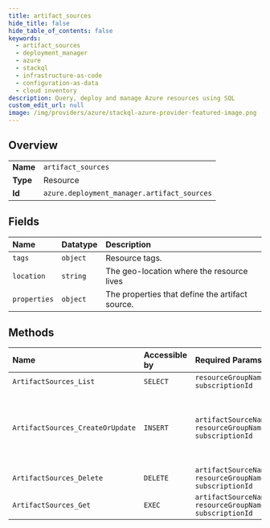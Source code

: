 ```yaml
---
title: artifact_sources
hide_title: false
hide_table_of_contents: false
keywords:
  - artifact_sources
  - deployment_manager
  - azure    
  - stackql
  - infrastructure-as-code
  - configuration-as-data
  - cloud inventory
description: Query, deploy and manage Azure resources using SQL
custom_edit_url: null
image: /img/providers/azure/stackql-azure-provider-featured-image.png
---
```

  
    

## Overview
<table><tbody>
<tr><td><b>Name</b></td><td><code>artifact_sources</code></td></tr>
<tr><td><b>Type</b></td><td>Resource</td></tr>
<tr><td><b>Id</b></td><td><code>azure.deployment_manager.artifact_sources</code></td></tr>
</tbody></table>

## Fields
| Name | Datatype | Description |
|:-----|:---------|:------------|
| `tags` | `object` | Resource tags. |
| `location` | `string` | The geo-location where the resource lives |
| `properties` | `object` | The properties that define the artifact source. |
## Methods
| Name | Accessible by | Required Params | Description |
|:-----|:--------------|:----------------|:------------|
| `ArtifactSources_List` | `SELECT` | `resourceGroupName, subscriptionId` |  |
| `ArtifactSources_CreateOrUpdate` | `INSERT` | `artifactSourceName, resourceGroupName, subscriptionId` | Synchronously creates a new artifact source or updates an existing artifact source. |
| `ArtifactSources_Delete` | `DELETE` | `artifactSourceName, resourceGroupName, subscriptionId` |  |
| `ArtifactSources_Get` | `EXEC` | `artifactSourceName, resourceGroupName, subscriptionId` |  |
